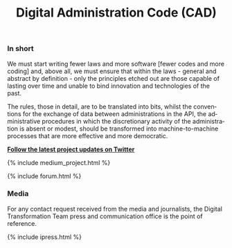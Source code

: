 ﻿---
title: Digital Administration Code (CAD)
lang: en
permalink: /it/projects/cad.htm
layout: project
ref: cad
parent_ref: projects
people: [guido-scorza]
toc: true
medium_tag: legislation
forum_category:
forum_limit: 3

---

### In short

We must start writing fewer laws and more software [fewer codes and more coding] and, above all, we must ensure that within the laws - general and abstract by definition - only the principles etched out are those capable of lasting over time and unable to bind innovation and technologies of the past. 

The rules, those in detail, are to be translated into bits, whilst the conventions for the exchange of data between administrations in the API, the administrative procedures in which the discretionary activity of the administration is absent or modest, should be transformed into machine-to-machine processes that are more effective and more democratic. 

**[Follow the latest project updates on Twitter](https://twitter.com/search?f=tweets&vertical=default&q=cad%20list%3AteamdigitaleIT%2Fteam-digitale&src=typd)**

{% include medium_project.html %}

{% include forum.html %}

### Media 
For any contact request received from the media and journalists, the Digital Transformation Team press and communication office is the point of reference.

{% include ipress.html %}
<div id="content-ipress" data-key="01e87bed-f52e-4d6d-af32-c4ea59fd300a" data-lang="it" data-size="100" data-tag="12"></div>
<script type="text/javascript" src="/js/ipress.js"></script>
